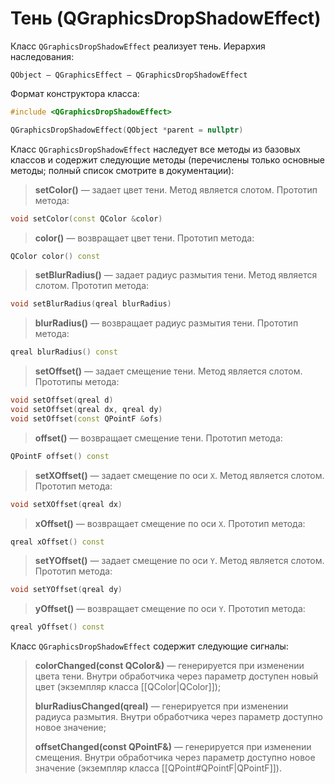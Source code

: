 
# Тень (QGraphicsDropShadowEffect)

Класс `QGraphicsDropShadowEffect` реализует тень. Иерархия наследования:
```
QObject — QGraphicsEffect — QGraphicsDropShadowEffect
```

Формат конструктора класса:
```c++
#include <QGraphicsDropShadowEffect>

QGraphicsDropShadowEffect(QObject *parent = nullptr)
```

Класс `QGraphicsDropShadowEffect` наследует все методы из базовых классов и содержит следующие методы (перечислены только основные методы; полный список смотрите в документации):

> **setColor()** — задает цвет тени. Метод является слотом. Прототип метода:
```c++
void setColor(const QColor &color)
```

> **color()** — возвращает цвет тени. Прототип метода:
```c++
QColor color() const
```

> **setBlurRadius()** — задает радиус размытия тени. Метод является слотом. Прототип метода:
```c++
void setBlurRadius(qreal blurRadius)
```

> **blurRadius()** — возвращает радиус размытия тени. Прототип метода:
```c++
qreal blurRadius() const
```

> **setOffset()** — задает смещение тени. Метод является слотом. Прототипы метода:
```c++
void setOffset(qreal d)
void setOffset(qreal dx, qreal dy)
void setOffset(const QPointF &ofs)
```

> **offset()** — возвращает смещение тени. Прототип метода:
```c++
QPointF offset() const
```

> **setXOffset()** — задает смещение по оси `X`. Метод является слотом. Прототип метода:
```c++
void setXOffset(qreal dx)
```

> **xOffset()** — возвращает смещение по оси `X`. Прототип метода:
```c++
qreal xOffset() const
```

> **setYOffset()** — задает смещение по оси `Y`. Метод является слотом. Прототип метода:
```c++
void setYOffset(qreal dy)
```

> **yOffset()** — возвращает смещение по оси `Y`. Прототип метода:
```c++
qreal yOffset() const
```

Класс `QGraphicsDropShadowEffect` содержит следующие сигналы:
> **colorChanged(const QColor&)** — генерируется при изменении цвета тени. Внутри обработчика через параметр доступен новый цвет (экземпляр класса [[QColor|QColor]]);
>
> **blurRadiusChanged(qreal)** — генерируется при изменении радиуса размытия. Внутри обработчика через параметр доступно новое значение;
> 
> **offsetChanged(const QPointF&)** — генерируется при изменении смещения. Внутри обработчика через параметр доступно новое значение (экземпляр класса [[QPoint#QPointF|QPointF]]).

